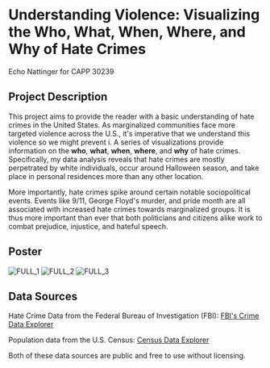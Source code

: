 # Understanding Violence: Visualizing the Who, What, When, Where, and Why of Hate Crimes
Echo Nattinger for CAPP 30239

## Project Description
This project aims to provide the reader with a basic understanding of hate crimes in the United States. As marginalized communities face more targeted violence across the U.S., it's imperative that we understand  this violence so we might prevent i. A series of visualizations provide information on the **who**, **what**, **when**, **where**, and **why** of hate crimes. Specifically, my data analysis reveals that hate crimes are mostly perpetrated by white individuals, occur around Halloween season, and take place in personal residences more than any other location. 

More importantly, hate crimes spike around certain notable sociopolitical events. Events like 9/11, George Floyd's murder, and pride month are all associated with increased hate crimes towards marginalized groups. It is thus more important than ever that both politicians and citizens alike work to combat prejudice, injustice, and hateful speech.

## Poster
![FULL_1](https://github.com/user-attachments/assets/50de2acf-b195-4e90-af5d-4e099509cf27)
![FULL_2](https://github.com/user-attachments/assets/0854cc1b-138d-4d2e-af9a-9cadbc6a6cee)
![FULL_3](https://github.com/user-attachments/assets/b99ab506-abf8-48b4-8a5a-cf1ef8ea0263)


## Data Sources
Hate Crime Data from the Federal Bureau of Investigation (FBI): [FBI's Crime Data Explorer](https://cde.ucr.cjis.gov/LATEST/webapp/#/pages/downloads)

Population data from the U.S. Census: [Census Data Explorer](https://data.census.gov/)

Both of these data sources are public and free to use without licensing.
